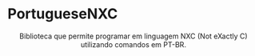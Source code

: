 # PortugueseNXC
<p align="center">Biblioteca que permite programar em linguagem NXC (Not eXactly C)  utilizando comandos em PT-BR.</p>

